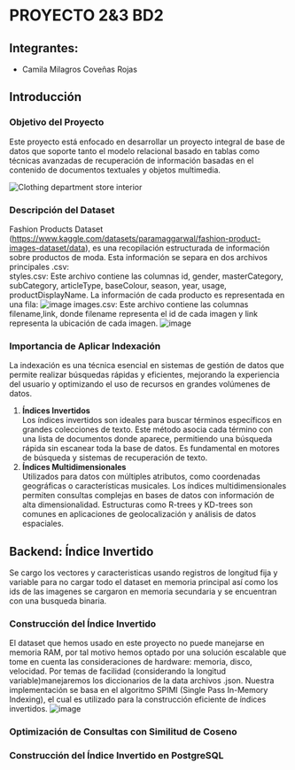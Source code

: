 # PROYECTO 2&3 BD2
## Integrantes:
- Camila Milagros Coveñas Rojas
## Introducción
### Objetivo del Proyecto
Este proyecto está enfocado en desarrollar un proyecto integral de base de datos que soporte tanto el modelo relacional basado en tablas como técnicas avanzadas de recuperación de información basadas en el contenido de documentos textuales y objetos multimedia. 

![Clothing department store interior](https://github.com/user-attachments/assets/b4d4cfcf-30b0-4b5b-b798-491ff841eb04)
### Descripción del Dataset 
Fashion Products Dataset (https://www.kaggle.com/datasets/paramaggarwal/fashion-product-images-dataset/data), es una recopilación estructurada de información sobre productos de moda. Esta información se separa en dos archivos principales .csv:      
styles.csv: Este archivo contiene las columnas id, gender, masterCategory, subCategory, articleType, baseColour, season, year, usage, productDisplayName. La información de cada producto es representada en una fila:
![image](https://github.com/user-attachments/assets/4d750c32-5c14-4f8e-a1bc-a189f289d081)
images.csv: Este archivo contiene las columnas filename,link, donde filename representa el id de cada imagen y link representa la ubicación de cada imagen.
![image](https://github.com/user-attachments/assets/666c724e-957a-47f4-9892-8f75fbb9df04)
### Importancia de Aplicar Indexación
La indexación es una técnica esencial en sistemas de gestión de datos que permite realizar búsquedas rápidas y eficientes, mejorando la experiencia del usuario y optimizando el uso de recursos en grandes volúmenes de datos.
1. **Índices Invertidos**  
   Los índices invertidos son ideales para buscar términos específicos en grandes colecciones de texto. Este método asocia cada término con una lista de documentos donde aparece, permitiendo una búsqueda rápida sin escanear toda la base de datos. Es fundamental en motores de búsqueda y sistemas de recuperación de texto.
2. **Índices Multidimensionales**  
   Utilizados para datos con múltiples atributos, como coordenadas geográficas o características musicales. Los índices multidimensionales permiten consultas complejas en bases de datos con información de alta dimensionalidad. Estructuras como R-trees y KD-trees son comunes en aplicaciones de geolocalización y análisis de datos espaciales.
## Backend: Índice Invertido
Se cargo los vectores y caracteristicas usando registros de longitud fija y variable para no cargar todo el dataset en memoria principal así como los ids de las imagenes se cargaron en memoria secundaria y se encuentran con una busqueda binaria. 
### Construcción del Índice Invertido
El dataset que hemos usado en este proyecto no puede manejarse en memoria RAM, por tal motivo hemos optado por una solución escalable que tome en cuenta las consideraciones de hardware: memoria, disco, velocidad. Por temas de facilidad (considerando la longitud variable)manejaremos los diccionarios de la data archivos .json. Nuestra implementación se basa en el algoritmo SPIMI (Single Pass In-Memory Indexing), el cual es utilizado para la construcción eficiente de índices invertidos.
![image](https://github.com/user-attachments/assets/6621c10e-573c-4340-8159-0f8c44ba4fae)
### Optimización de Consultas con Similitud de Coseno
### Construcción del Índice Invertido en PostgreSQL
